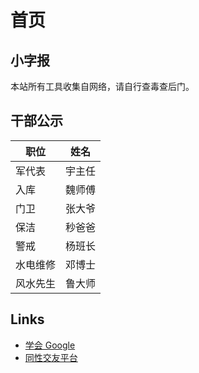 # 首页

## 小字报

本站所有工具收集自网络，请自行查毒查后门。

## 干部公示

| 职位   | 姓名   |
| ---- | ---- |
| 军代表  | 宇主任  |
| 入库   | 魏师傅  |
| 门卫   | 张大爷  |
| 保洁   | 秒爸爸  |
| 警戒   | 杨班长  |
| 水电维修 | 邓博士  |
| 风水先生 | 鲁大师  |

## Links

* [学会 Google](https://www.google.com)
* [同性交友平台](https://github.com)